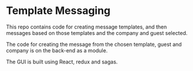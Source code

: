 # Template Messaging

This repo contains code for creating message templates, and then messages based on those templates and the company and guest selected.

The code for creating the message from the chosen template, guest and company is on the back-end as a module.

The GUI is built using React, redux and sagas.